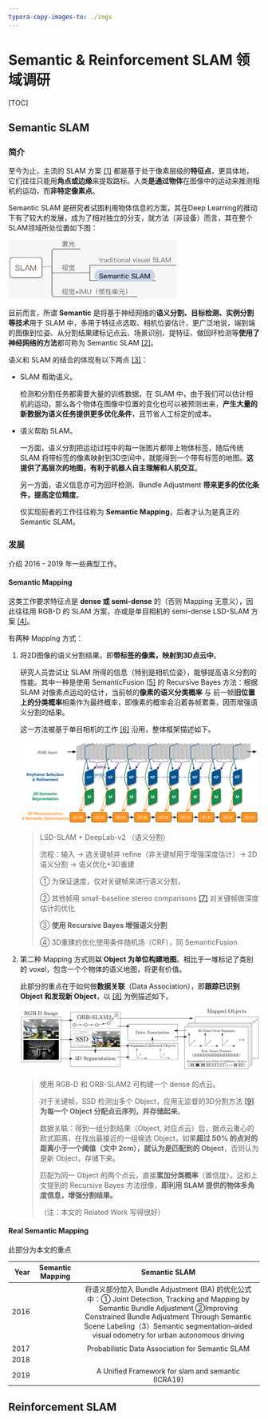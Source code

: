 ```yaml
---
typora-copy-images-to: ./imgs
---
```


# Semantic & Reinforcement SLAM 领域调研

[TOC]

## Semantic SLAM
### 简介
至今为止，主流的 SLAM 方案 [[1]](http://webdiis.unizar.es/~raulmur/orbslam/) 都是基于处于像素层级的**特征点**，更具体地，它们往往只能用**角点或边缘**来提取路标。人类**是通过物体**在图像中的运动来推测相机的运动，而**非特定像素点**。

Semantic SLAM 是研究者试图利用物体信息的方案，其在Deep Learning的推动下有了较大的发展，成为了相对独立的分支，就方法（非设备）而言，其在整个SLAM领域所处位置如下图：

<img src="./imgs/image-20191125114443679.png" alt="image-20191125114443679" style="zoom: 33%;" />

目前而言，所谓 **Semantic** 是将基于神经网络的**语义分割、目标检测、实例分割等技术**用于 SLAM 中，多用于特征点选取、相机位姿估计，更广泛地说，端到端的图像到位姿、从分割结果建标记点云、场景识别、提特征、做回环检测等**使用了神经网络的方法**都可称为 Semantic SLAM [[2]](https://zhuanlan.zhihu.com/p/58648284)。

语义和 SLAM 的结合的体现有以下两点 [[3]](https://book.douban.com/subject/27028215/)：

- SLAM 帮助语义。

  检测和分割任务都需要大量的训练数据，在 SLAM 中，由于我们可以估计相机的运动，那么各个物体在图像中位置的变化也可以被预测出来，**产生大量的新数据为语义任务提供更多优化条件**，且节省人工标定的成本。

- 语义帮助 SLAM。

  一方面，语义分割把运动过程中的每一张图片都带上物体标签，随后传统 SLAM 将带标签的像素映射到3D空间中，就能得到一个带有标签的地图。**这提供了高层次的地图，有利于机器人自主理解和人机交互**。

  另一方面，语义信息亦可为回环检测、Bundle Adjustment **带来更多的优化条件，提高定位精度**。

  仅实现前者的工作往往称为 **Semantic Mapping**，后者才认为是真正的 Semantic SLAM。

### 发展

介绍 2016 - 2019 年一些典型工作。

#### Semantic Mapping

这类工作要求特征点是 **dense 或 semi-dense** 的（否则 Mapping 无意义），因此往往用 RGB-D 的 SLAM 方案，亦或是单目相机的 semi-dense LSD-SLAM 方案 [[4]](https://vision.in.tum.de/research/vslam/lsdslam)。

有两种 Mapping 方式：

1. 将2D图像的语义分割结果，即**带标签的像素，映射到3D点云中**。

   研究人员尝试让 SLAM 所得的信息（特别是相机位姿），能够提高语义分割的性能。其中一种是使用 SemanticFusion [[5\]](https://arxiv.org/abs/1609.05130) 的 Recursive Bayes 方法：根据 SLAM 对像素点运动的估计，当前帧的**像素的语义分类概率** 与 前一帧**旧位置上的分类概率**相乘作为最终概率，即像素的概率会沿着各帧累乘，因而增强语义分割的结果。

   这一方法被基于单目相机的工作 [[6]](https://arxiv.org/abs/1611.04144) 沿用，整体框架描述如下。

   ![WX20191126-011433@2x](./imgs/WX20191126-011433@2x.png)

   >  LSD-SLAM + DeepLab-v2 （语义分割）
   >
   > 流程：输入 -> 选关键帧并 refine（非关键帧用于增强深度估计）-> 2D语义分割 -> 语义优化+3D重建 
   >
   > ① 为保证速度，仅对关键帧来进行语义分割，
   >
   > ② 其他帧用 small-baseline stereo comparisons [[7]](https://ieeexplore.ieee.org/document/6751290) 对关键帧做深度估计的优化
   >
   > ③ **使用 Recursive Bayes 增强语义分割**
   >
   > ④ 3D重建的优化使用条件随机场（CRF），同 SemanticFusion

   

2. 第二种 Mapping 方式则**以 Object 为单位构建地图**。相比于一堆标记了类别的 voxel，包含一个个物体的语义地图，将更有价值。

   此部分的重点在于如何做**数据关联**（Data Association），即**跟踪已识别 Object 和发现新 Object**，以 [[8]](https://arxiv.org/pdf/1609.07849.pdf) 为例描述如下。

   ![image-20191126112424189](./imgs/image-20191126112424189.png)

   > 使用 RGB-D 和 ORB-SLAM2 可构建一个 dense 的点云。
   >
   > 对于关键帧，SSD 检测出多个 Object，应用无监督的3D分割方法 [[9]](https://ieeexplore.ieee.org/document/7759618) **为每一个 Object 分配点云序列，并存储起来**。
   >
   > 数据关联：得到一组分割结果（Object, 对应点云）后，据点云重心的欧式距离，在找出最接近的一组候选 Object，如果**超过 50% 的点对的距离小于一个阈值（文中 2cm），就认为是匹配到的 Object**，否则认为是新 Object，存储下来。
   >
   > 匹配为同一 Object 的两个点云，直接**累加分类概率**（置信度）。这和上文提到的 Recursive Bayes 方法很像，**即利用 SLAM 提供的物体多角度信息，增强分割结果。**
   >
   > （注：本文的 Related Work 写得很好）



#### Real Semantic Mapping

此部分为本文的重点





| Year | Semantic Mapping |                        Semantic SLAM                         |
| ---: | :--------------: | :----------------------------------------------------------: |
| 2016 |                  | 将语义部分加入 Bundle Adjustment (BA) 的优化公式中：① Joint Detection, Tracking and Mapping by Semantic Bundle Adjustment ②Improving Constrained Bundle Adjustment Through Semantic Scene Labeling（3）Semantic segmentation–aided visual odometry for urban autonomous driving |
|      |                  |                                                              |
| 2017 |                  |       Probabilistic Data Association for Semantic SLAM       |
| 2018 |                  |                                                              |
| 2019 |                  |      A Unified Framework for slam and semantic (ICRA19)      |




## Reinforcement SLAM